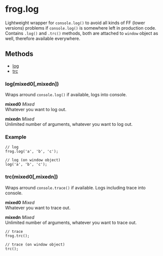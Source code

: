 <a name="Core.log"></a>
# frog.log
Lightweight wrapper for `console.log()` to avoid all kinds of FF (lower versions) problems if `console.log()` is somewhere left in production code. Contains `.log()` and `.trc()` methods, both are attached to `window` object as well, therefore available everywhere.

## Methods

- [log](#Core.log.log)
- [trc](#Core.log.trc)

<a name="Core.log.log"></a>
### log(mixed0[,mixedn])
Wraps arround `console.log()` if available, logs into console.

**mixed0** _Mixed_  
Whatever you want to log out.  

**mixedn** _Mixed_  
Unlimited number of arguments, whatever you want to log out.

### Example

```
// log
frog.log('a', 'b', 'c');

// log (on window object)
log('a', 'b', 'c');

```

<a name="Core.log.trc"></a>
### trc(mixed0[,mixedn])
Wraps arround `console.trace()` if available. Logs including trace into console.

**mixed0** _Mixed_  
Whatever you want to trace out.  

**mixedn** _Mixed_  
Unlimited number of arguments, whatever you want to trace out.


```
// trace
frog.trc();

// trace (on window object)
trc();
```